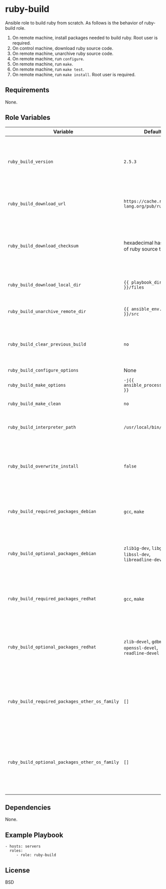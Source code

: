 ruby-build
=========

Ansible role to build ruby from scratch.
As follows is the behavior of ruby-build role.

1. On remote machine, install packages needed to build ruby.
   Root user is required.
2. On control machine, download ruby source code.
3. On remote machine, unarchive ruby source code.
4. On remote machine, run `configure`.
5. On remote machine, run `make`.
6. On remote machine, run `make test`.
7. On remote machine, run `make install`. Root user is required.

Requirements
------------

None.

Role Variables
--------------

| Variable | Default | Description |
|----------|---------|-------------|
|`ruby_build_version`|`2.5.3`|to change ruby's version, change version and checksum at the same time|
|`ruby_build_download_url`|`https://cache.ruby-lang.org/pub/ruby/2.5`|base URL of ruby's tarball (may not be changed)|
|`ruby_build_download_checksum`|hexadecimal hash value of ruby source tarball|to change ruby's version, change version and checksum at the same time|
|`ruby_build_download_local_dir`|`{{ playbook_dir }}/files`|download directory on control machine|
|`ruby_build_unarchive_remote_dir`|`{{ ansible_env.HOME }}/src`|unarchive directory on remote machine|
|`ruby_build_clear_previous_build`|`no`|remove work directory on remote machine before build|
|`ruby_build_configure_options`|None|`configure` options|
|`ruby_build_make_options`|`-j{{ ansible_processor_vcpus }}`|`make` options|
|`ruby_build_make_clean`|`no`|run `make clean` after build|
|`ruby_build_interpreter_path`|`/usr/local/bin/ruby`|install target path of ruby interpreter|
|`ruby_build_overwrite_install`|`false`|overwrite install even if build target version ruby is already installed|
|`ruby_build_required_packages_debian`|`gcc`, `make`|minimum packages required to build on debian platform|
|`ruby_build_optional_packages_debian`|`zlib1g-dev`, `libgdbm-dev`, `libssl-dev`, `libreadline-dev`|packages required to build extension libraries on debian platform|
|`ruby_build_required_packages_redhat`|`gcc`, `make`|minimum packages required to build on EL (RHEL, CentOS) platform|
|`ruby_build_optional_packages_redhat`|`zlib-devel`, `gdbm-devel`, `openssl-devel`, `readline-devel`|packages required to build extension libraries on EL (RHEL, CentOS) platform|
|`ruby_build_required_packages_other_os_family`|`[]`|minimum packages required to build, redefine for your other (not debian/EL) platform|
|`ruby_build_optional_packages_other_os_family`|`[]`|packages required to build extension librarieson, redefine for your other (not debian/EL) platform|

Dependencies
------------

None.

Example Playbook
----------------

    - hosts: servers
      roles:
         - role: ruby-build

License
-------

BSD
